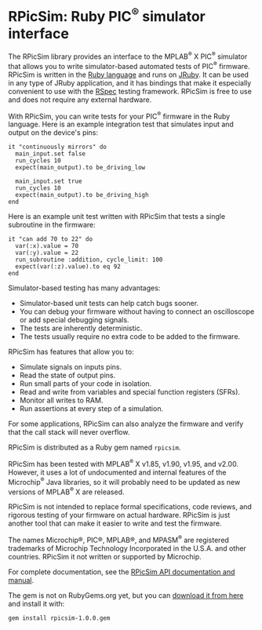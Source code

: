 # RPicSim: Ruby PIC<sup>®</sup> simulator interface

The RPicSim library provides an interface to the MPLAB<sup>®</sup> X PIC<sup>®</sup> simulator that allows you to write simulator-based automated tests of PIC<sup>®</sup> firmware.
RPicSim is written in the [Ruby language](http://ruby-lang.org) and runs on [JRuby](http://jruby.org).
It can be used in any type of JRuby application, and it has bindings that make it especially convenient to use with the [RSpec](http://rspec.info) testing framework.
RPicSim is free to use and does not require any external hardware.

With RPicSim, you can write tests for your PIC<sup>®</sup> firmware in the Ruby language.  Here is an example integration test that simulates input and output on the device's pins:

    it "continuously mirrors" do
      main_input.set false
      run_cycles 10
      expect(main_output).to be_driving_low

      main_input.set true
      run_cycles 10
      expect(main_output).to be_driving_high
    end

Here is an example unit test written with RPicSim that tests a single subroutine in the firmware:

    it "can add 70 to 22" do
      var(:x).value = 70
      var(:y).value = 22
      run_subroutine :addition, cycle_limit: 100
      expect(var(:z).value).to eq 92
    end

Simulator-based testing has many advantages:

* Simulator-based unit tests can help catch bugs sooner.
* You can debug your firmware without having to connect an oscilloscope or add special debugging signals.
* The tests are inherently deterministic.
* The tests usually require no extra code to be added to the firmware.

RPicSim has features that allow you to:

* Simulate signals on inputs pins.
* Read the state of output pins.
* Run small parts of your code in isolation.
* Read and write from variables and special function registers (SFRs).
* Monitor all writes to RAM.
* Run assertions at every step of a simulation.

For some applications, RPicSim can also analyze the firmware and verify that the call stack will never overflow.

RPicSim is distributed as a Ruby gem named `rpicsim`.

RPicSim has been tested with MPLAB<sup>®</sup> X v1.85, v1.90, v1.95, and v2.00.
However, it uses a lot of undocumented and internal features of the Microchip<sup>®</sup> Java libraries, so it will probably need to be updated as new versions of MPLAB<sup>®</sup> X are released.

RPicSim is not intended to replace formal specifications, code reviews, and rigorous testing of your firmware on actual hardware.
RPicSim is just another tool that can make it easier to write and test the firmware.

The names Microchip®, PIC®, MPLAB®, and MPASM<sup>®</sup> are registered trademarks of Microchip Technology Incorporated in the U.S.A. and other countries.  RPicSim it not written or supported by Microchip.

For complete documentation, see the [RPicSim API documentation and manual](http://www.davidegrayson.com/hold/rpicsim/_index.html).

The gem is not on RubyGems.org yet, but you can [download it from here](http://www.davidegrayson.com/hold/rpicsim-1.0.0.gem) and install it with:

    gem install rpicsim-1.0.0.gem